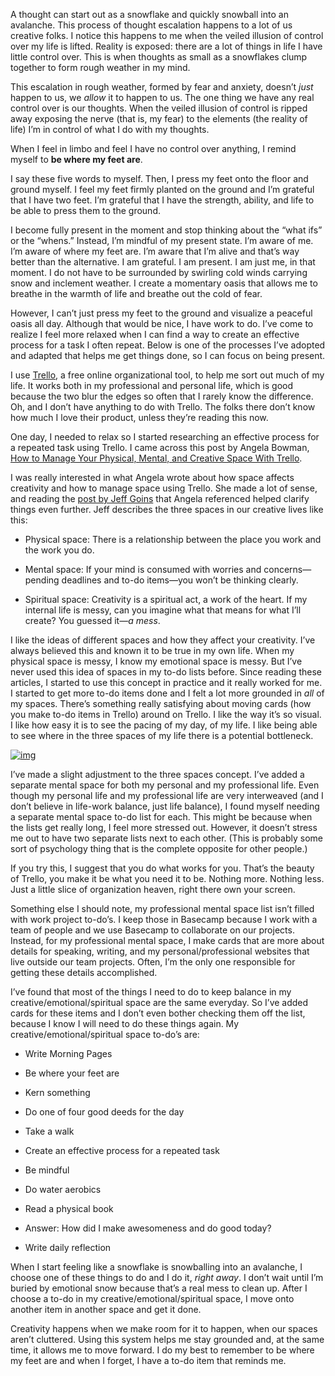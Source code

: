

A thought can start out as a snowflake and quickly snowball into an avalanche. This process of thought
escalation happens to a lot of us creative folks. I notice this happens to me when the veiled illusion of
control over my life is lifted. Reality is exposed: there are a lot of things in life I have little control
over. This is when thoughts as small as a snowflakes clump together to form rough weather in my mind.

This escalation in rough weather, formed by fear and anxiety, doesn’t *just* happen to us, we *allow* it to
happen to us. The one thing we have any real control over is our thoughts. When the veiled illusion of control
is ripped away exposing the nerve (that is, my fear) to the elements (the reality of life) I’m in control of
what I do with my thoughts.

When I feel in limbo and feel I have no control over anything, I remind myself to __be where my feet
are__.

I say these five words to myself. Then, I press my feet onto the floor and ground myself. I feel my feet
firmly planted on the ground and I’m grateful that I have two feet. I’m grateful that I have the strength,
ability, and life to be able to press them to the ground.

I become fully present in the moment and stop thinking about the “what ifs” or the “whens.” Instead,
I’m mindful of my present state. I’m aware of me. I’m aware of where my feet are. I’m aware that I’m
alive and that’s way better than the alternative. I am grateful. I am present. I am just me, in that moment.
I do not have to be surrounded by swirling cold winds carrying snow and inclement weather. I create a
momentary oasis that allows me to breathe in the warmth of life and breathe out the cold of fear.

However, I can’t just press my feet to the ground and visualize a peaceful oasis all day. Although that
would be nice, I have work to do. I’ve come to realize I feel more relaxed when I can find a way to create
an effective process for a task I often repeat. Below is one of the processes I’ve adopted and adapted that
helps me get things done, so I can focus on being present.

I use [Trello](http://trello.com), a free online organizational tool, to help me sort out much of my life. It
works both in my professional and personal life, which is good because the two blur the edges so often that I
rarely know the difference. Oh, and I don’t have anything to do with Trello. The folks there don’t know
how much I love their product, unless they’re reading this now.

One day, I needed to relax so I started researching an effective process for a repeated task using Trello. I
came across this post by Angela Bowman, [How to Manage Your Physical, Mental, and Creative Space With
Trello](http://angelab.me/how-to-manage-your-physical-mental-and-creative-space-with-trello/).

I was really interested in what Angela wrote about how space affects creativity and how to manage space using
Trello. She made a lot of sense, and reading the [post by Jeff Goins](http://goinswriter.com/creative-space/)
that Angela referenced helped clarify things even further. Jeff describes the three spaces in our creative
lives like this:

 *  Physical space: There is a relationship between the place you work and the work you do.

 *  Mental space: If your mind is consumed with worries and concerns—pending deadlines and to-do items—you
won’t be thinking clearly. 

 *  Spiritual space: Creativity is a spiritual act, a work of the heart. If my internal life is messy, can you
imagine what that means for what I’ll create? You guessed it—*a mess*.

I like the ideas of different spaces and how they affect your creativity. I’ve always believed this and
known it to be true in my own life. When my physical space is messy, I know my emotional space is messy. But
I’ve never used this idea of spaces in my to-do lists before. Since reading these articles, I started to use
this concept in practice and it really worked for me. I started to get more to-do items done and I felt a lot
more grounded in *all* of my spaces. There’s something really satisfying about moving cards (how you make
to-do items in Trello) around on Trello. I like the way it’s so visual. I like how easy it is to see the
pacing of my day, of my life. I like being able to see where in the three spaces of my life there is a
potential bottleneck. 

[![img](http://the-pastry-box-project.net/wp-content/uploads/2013/08/Trello_Pastry_Box_1-1024x621.jpg)](http://the-pastry-box-project.net/wp-content/uploads/2013/08/Trello_Pastry_Box_1.jpg)


I’ve made a slight adjustment to the three spaces concept. I’ve added a separate mental space for both my
personal and my professional life. Even though my personal life and my professional life are very interweaved
(and I don’t believe in life-work balance, just life balance), I found myself needing a separate mental
space to-do list for each. This might be because when the lists get really long, I feel more stressed out.
However, it doesn’t stress me out to have two separate lists next to each other. (This is probably some sort
of psychology thing that is the complete opposite for other people.) 

If you try this, I suggest that you do what works for you. That’s the beauty of Trello, you make it be what
you need it to be. Nothing more. Nothing less. Just a little slice of organization heaven, right there own
your screen. 

Something else I should note, my professional mental space list isn’t filled with work project to-do’s. I
keep those in Basecamp because I work with a team of people and we use Basecamp to collaborate on our
projects. Instead, for my professional mental space, I make cards that are more about details for speaking,
writing, and my personal/professional websites that live outside our team projects. Often, I’m the only one
responsible for getting these details accomplished.

I’ve found that most of the things I need to do to keep balance in my creative/emotional/spiritual space are
the same everyday. So I’ve added cards for these items and I don’t even bother checking them off the list,
because I know I will need to do these things again. My creative/emotional/spiritual space to-do’s are:

 *  Write Morning Pages

 *  Be where your feet are

 *  Kern something

 *  Do one of four good deeds for the day

 *  Take a walk

 *  Create an effective process for a repeated task

 *  Be mindful

 *  Do water aerobics

 *  Read a physical book

 *  Answer: How did I make awesomeness and do good today?

 *  Write daily reflection

When I start feeling like a snowflake is snowballing into an avalanche, I choose one of these things to do and
I do it, *right away*. I don’t wait until I’m buried by emotional snow because that’s a real mess to
clean up. After I choose a to-do in my creative/emotional/spiritual space, I move onto another item in another
space and get it done. 

Creativity happens when we make room for it to happen, when our spaces aren’t cluttered. Using this system
helps me stay grounded and, at the same time, it allows me to move forward. I do my best to remember to be
where my feet are and when I forget, I have a to-do item that reminds me.